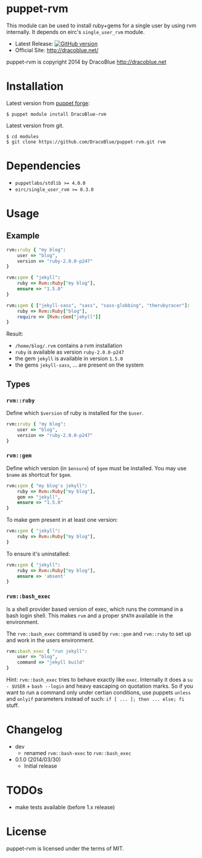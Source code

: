 # puppet-rvm

This module can be used to install ruby+gems for a single user by using rvm internally. It depends on eirc's `single_user_rvm`
module.

* Latest Release: [![GitHub version](https://badge.fury.io/gh/DracoBlue%2Fpuppet-rvm.png)](https://github.com/DracoBlue/puppet-rvm/releases)
* Official Site: http://dracoblue.net/

puppet-rvm is copyright 2014 by DracoBlue http://dracoblue.net

# Installation

Latest version from [puppet forge](http://forge.puppetlabs.com/DracoBlue/rvm):

``` console
$ puppet module install DracoBlue-rvm
```

Latest version from git.

``` console
$ cd modules
$ git clone https://github.com/DracoBlue/puppet-rvm.git rvm
```

# Dependencies

* `puppetlabs/stdlib >= 4.0.0`
* `eirc/single_user_rvm >= 0.3.0`

# Usage

## Example

``` ruby
rvm::ruby { "my blog":
    user => "blog",
    version => "ruby-2.0.0-p247"
}

rvm::gem { "jekyll":
    ruby => Rvm::Ruby["my blog"],
    ensure => "1.5.0"
}

rvm::gem { ["jekyll-sass", "sass", "sass-globbing", "therubyracer"]:
    ruby => Rvm::Ruby["blog"],
    require => [Rvm::Gem["jekyll"]]
}
```

Result:

* `/home/blog/.rvm` contains a rvm installation
* `ruby` is available as version `ruby-2.0.0-p247`
* the gem `jekyll` is available in version `1.5.0`
* the gems `jekyll-sass`, ... are present on the system

## Types

### `rvm::ruby`

Define which `$version` of ruby is installed for the `$user`.

``` ruby
rvm::ruby { "my blog":
    user => "blog",
    version => "ruby-2.0.0-p247"
}
```

### `rvm::gem`

Define which version (in `$ensure`) of `$gem` must be installed. You may use `$name` as shortcut for `$gem`.

``` ruby
rvm::gem { "my blog's jekyll":
    ruby => Rvm::Ruby["my blog"],
    gem => "jekyll",
    ensure => "1.5.0"
}
```

To make gem present in at least one version:

``` ruby
rvm::gem { "jekyll":
    ruby => Rvm::Ruby["my blog"],
}
```

To ensure it's uninstalled:

``` ruby
rvm::gem { "jekyll":
    ruby => Rvm::Ruby["my blog"],
    ensure => 'absent'
}
```

### `rvm::bash_exec`

Is a shell provider based version of exec, which runs the command in a bash login shell. This makes `rvm` and a proper
`$PATH` available in the environment.

The `rvm::bash_exec` command is used by `rvm::gem` and `rvm::ruby` to set up and work in the users environment.

``` ruby
rvm::bash_exec { "run jekyll":
    user => "blog",
    command => "jekyll build"
}
```

Hint: `rvm::bash_exec` tries to behave exactly like `exec`. Internally it does a `su - $USER` + `bash --login` and heavy
eascaping on quotation marks. So if you want to run a command only under certian conditions, use puppets `unless` and
`onlyif` parameters instead of such: `if [ ... ]; then ... else; fi` stuff.

# Changelog

* dev
  - renamed `rvm::bash-exec` to `rvm::bash_exec`
* 0.1.0 (2014/03/30)
  - Initial release

# TODOs

* make tests available (before 1.x release)

# License

puppet-rvm is licensed under the terms of MIT.
